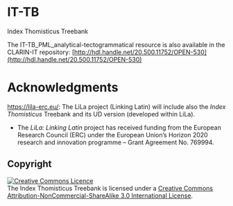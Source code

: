 # IT-TB
Index Thomisticus Treebank

The IT-TB_PML_analytical-tectogrammatical resource is also available in the CLARIN-IT repository: [http://hdl.handle.net/20.500.11752/OPEN-530](http://hdl.handle.net/20.500.11752/OPEN-530)

# Acknowledgments

https://lila-erc.eu/: The LiLa project (Linking Latin) will include also the _Index Thomisticus_ Treebank and its UD version (developed within LiLa).
  * The _LiLa: Linking Latin_ project has received funding from the European Research Council (ERC) under the European Union’s Horizon 2020 research and innovation programme – Grant Agreement No. 769994.

## Copyright

<a rel="license" href="http://creativecommons.org/licenses/by-nc-sa/3.0/"><img alt="Creative Commons Licence" style="border-width:0" src="https://i.creativecommons.org/l/by-nc-sa/3.0/88x31.png" /></a><br />The Index Thomisticus Treebank is licensed under a <a rel="license" href="http://creativecommons.org/licenses/by-nc-sa/3.0/">Creative Commons Attribution-NonCommercial-ShareAlike 3.0 International License</a>.

